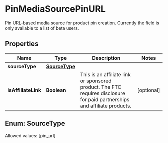 

# PinMediaSourcePinURL

Pin URL-based media source for product pin creation. Currently the field is only available to a list of beta users.

## Properties

Name | Type | Description | Notes
------------ | ------------- | ------------- | -------------
**sourceType** | [**SourceType**](#SourceType) |  | 
**isAffiliateLink** | **Boolean** | This is an affiliate link or sponsored product. The FTC requires disclosure for paid partnerships and affiliate products. |  [optional]


## Enum: SourceType
Allowed values: [pin_url]




